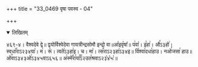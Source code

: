+++
title = "33_0469 वृषा पवस्व - 04"

+++
<details open><summary>लिखितम्</summary>

४६९-४। वैश्वदेवे द्वे॥ द्वयोर्विश्वेदेवा गायत्रीन्द्रसोमौ इन्द्रो वा॥आ꣤इवृ꣥षा꣤॥ प꣢वा꣡। इ꣣हा꣢। औ꣭ऽ३हो꣢। स्वधा꣡꣯राऽ२३४या꣥। म꣢। रू꣡। त्वते꣢ऽ३हा꣢इ। च। मा꣡। त्स꣪राऽ२३हा꣢ऽ३४इ॥ वि꣥श्वा꣯दधा꣯हाउ। नओ꣯जसा꣯ हाउ॥ ओ꣢꣯वाऽ३४३ओ꣢ऽ३४५वाऽ६५६॥ अ꣢स्मे꣡꣯रा꣯या꣰꣯ऽ२उत꣡श्रवाऽ२३꣡४꣡५ः꣡॥
</details>
